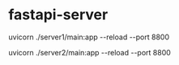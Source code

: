 # fastapi-server
uvicorn ./server1/main:app --reload --port 8800

uvicorn ./server2/main:app --reload --port 8800
